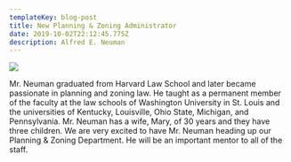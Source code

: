 ```yaml
---
templateKey: blog-post
title: New Planning & Zoning Administrator
date: 2019-10-02T22:12:45.775Z
description: Alfred E. Neuman
---
```



![](/img/mad.jpg)

Mr. Neuman graduated from Harvard Law School and later became passionate in planning and zoning law.  He taught as a permanent member of the faculty at the law schools of Washington University in St. Louis and the universities of Kentucky, Louisville, Ohio State, Michigan, and Pennsylvania. Mr. Neuman has a wife, Mary, of 30 years and they have three children.  We are very excited to have Mr. Neuman heading up our Planning & Zoning Department.  He will be an important mentor to all of the staff.
